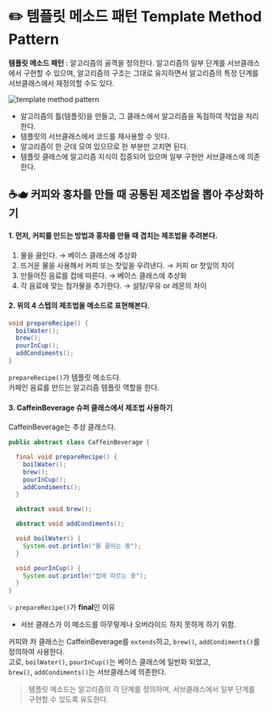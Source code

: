 # ✏️ 템플릿 메소드 패턴 Template Method Pattern

**템플릿 메소드 패턴** : 알고리즘의 골격을 정의한다. 알고리즘의 일부 단계를 서브클래스에서 구현할 수 있으며, 알고리즘의 구조는 그대로 유지하면서 알고리즘의 특정 단계를 서브클래스에서 재정의할 수도 있다.

![template method pattern](https://upload.wikimedia.org/wikipedia/commons/thumb/5/52/Template_Method_UML.svg/600px-Template_Method_UML.svg.png)

- 알고리즘의 틀(템플릿)을 만들고, 그 클래스에서 알고리즘을 독점하여 작업을 처리한다.
- 템플릿의 서브클래스에서 코드를 재사용할 수 잇다.
- 알고리즘이 한 군데 모여 있으므로 한 부분만 고치면 된다.
- 템플릿 클래스에 알고리즘 지식이 집중되어 있으며 일부 구현만 서브클래스에 의존한다.

## ☕️🫖 커피와 홍차를 만들 때 공통된 제조법을 뽑아 추상화하기

#### 1. 먼저, 커피를 만드는 방법과 홍차를 만들 때 겹치는 제조법을 추려본다.

1. 물을 끓인다. → 베이스 클래스에 추상화
2. 뜨거운 물을 사용해서 커피 또는 찻잎을 우려낸다. → 커피 or 찻잎의 차이
3. 만들어진 음료를 컵에 따른다. → 베이스 클래스에 추상화
4. 각 음료에 맞는 첨가물을 추가한다. → 설탕/우유 or 레몬의 차이

#### 2. 위의 4 스텝의 제조법을 메소드로 표현해본다.

```java
void prepareRecipe() {
  boilWater();
  brew();
  pourInCup();
  addCondiments();
}
```
`prepareRecipe()`가 템플릿 메소드다.  
카페인 음료를 만드는 알고리즘 템플릿 역할을 한다.

#### 3. CaffeinBeverage 슈퍼 클래스에서 제조법 사용하기

CaffeinBeverage는 추상 클래스다.

```java
public abstract class CaffeinBeverage {

  final void prepareRecipe() {
    boilWater();
    brew();
    pourInCup();
    addCondiments();
  }

  abstract void brew();

  abstract void addCondiments();

  void boilWater() {
    System.out.println("물 끓이는 중");
  }

  void pourInCup() {
    System.out.println("컵에 따르는 중");
  }
} 
```

💡 `prepareRecipe()`가 **final**인 이유  

- 서브 클래스가 이 메소드를 아무렇게나 오버라이드 하지 못하게 하기 위함.


커피와 차 클래스는 CaffeinBeverage를 `extends`하고, `brew()`, `addCondiments()`를 정의하여 사용한다.  
고로, `boilWater()`, `pourInCup()`는 베이스 클래스에 일반화 되었고,  
`brew()`, `addCondiments()`는 서브클래스에 의존한다.  

> 템플릿 메소드는 알고리즘의 각 단계를 정의하며, 서브클래스에서 일부 단계를 구현할 수 있도록 유도한다.